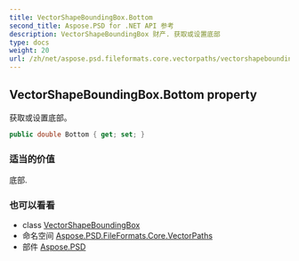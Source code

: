 ```yaml
---
title: VectorShapeBoundingBox.Bottom
second_title: Aspose.PSD for .NET API 参考
description: VectorShapeBoundingBox 财产. 获取或设置底部
type: docs
weight: 20
url: /zh/net/aspose.psd.fileformats.core.vectorpaths/vectorshapeboundingbox/bottom/
---
```

## VectorShapeBoundingBox.Bottom property

获取或设置底部。

```csharp
public double Bottom { get; set; }
```

### 适当的价值

底部.

### 也可以看看

* class [VectorShapeBoundingBox](../)
* 命名空间 [Aspose.PSD.FileFormats.Core.VectorPaths](../../vectorshapeboundingbox/)
* 部件 [Aspose.PSD](../../../)


